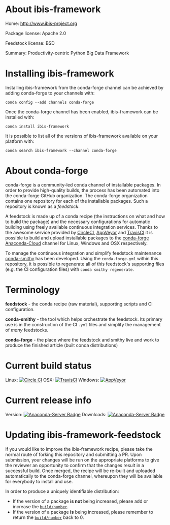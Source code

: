 About ibis-framework
====================

Home: http://www.ibis-project.org

Package license: Apache 2.0

Feedstock license: BSD

Summary: Productivity-centric Python Big Data Framework



Installing ibis-framework
=========================

Installing ibis-framework from the conda-forge channel can be achieved by adding conda-forge to your channels with:

```
conda config --add channels conda-forge
```

Once the conda-forge channel has been enabled, ibis-framework can be installed with:

```
conda install ibis-framework
```

It is possible to list all of the versions of ibis-framework available on your platform with:

```
conda search ibis-framework --channel conda-forge
```


About conda-forge
=================

conda-forge is a community-led conda channel of installable packages.
In order to provide high-quality builds, the process has been automated into the
conda-forge GitHub organization. The conda-forge organization contains one repository 
for each of the installable packages. Such a repository is known as a *feedstock*.

A feedstock is made up of a conda recipe (the instructions on what and how to build
the package) and the necessary configurations for automatic building using freely
available continuous integration services. Thanks to the awesome service provided by
[CircleCI](https://circleci.com/), [AppVeyor](http://www.appveyor.com/)
and [TravisCI](https://travis-ci.org/) it is possible to build and upload installable
packages to the [conda-forge](https://anaconda.org/conda-forge)
[Anaconda-Cloud](http://docs.anaconda.org/) channel for Linux, Windows and OSX respectively.

To manage the continuous integration and simplify feedstock maintenance
[conda-smithy](http://github.com/conda-forge/conda-smithy) has been developed.
Using the ``conda-forge.yml`` within this repository, it is possible to regenerate all of
this feedstock's supporting files (e.g. the CI configuration files) with ``conda smithy regenerate``.


Terminology
===========

**feedstock** - the conda recipe (raw material), supporting scripts and CI configuration.

**conda-smithy** - the tool which helps orchestrate the feedstock.
                   Its primary use is in the construction of the CI ``.yml`` files
                   and simplify the management of *many* feedstocks.

**conda-forge** - the place where the feedstock and smithy live and work to
                  produce the finished article (built conda distributions)

Current build status
====================
Linux: [![Circle CI](https://circleci.com/gh/conda-forge/ibis-framework-feedstock.svg?style=svg)](https://circleci.com/gh/conda-forge/ibis-framework-feedstock)
OSX: [![TravisCI](https://travis-ci.org/conda-forge/ibis-framework-feedstock.svg?branch=master)](https://travis-ci.org/conda-forge/ibis-framework-feedstock) 
Windows: [![AppVeyor](https://ci.appveyor.com/api/projects/status/github/conda-forge/ibis-framework-feedstock?svg=True)](https://ci.appveyor.com/project/conda-forge/ibis-framework-feedstock/branch/master)

Current release info
====================
Version: [![Anaconda-Server Badge](https://anaconda.org/conda-forge/ibis-framework/badges/version.svg)](https://anaconda.org/conda-forge/ibis-framework)
Downloads: [![Anaconda-Server Badge](https://anaconda.org/conda-forge/ibis-framework/badges/downloads.svg)](https://anaconda.org/conda-forge/ibis-framework)


Updating ibis-framework-feedstock
=================================

If you would like to improve the ibis-framework recipe, please take the normal
route of forking this repository and submitting a PR. Upon submission, your changes will
be run on the appropriate platforms to give the reviewer an opportunity to confirm that the
changes result in a successful build. Once merged, the recipe will be re-built and uploaded
automatically to the conda-forge channel, whereupon they will be available for everybody to
install and use.

In order to produce a uniquely identifiable distribution:
 * If the version of a package **is not** being increased, please add or increase
   the [``build/number``](http://conda.pydata.org/docs/building/meta-yaml.html#build-number-and-string). 
 * If the version of a package **is** being increased, please remember to return
   the [``build/number``](http://conda.pydata.org/docs/building/meta-yaml.html#build-number-and-string)
   back to 0.
